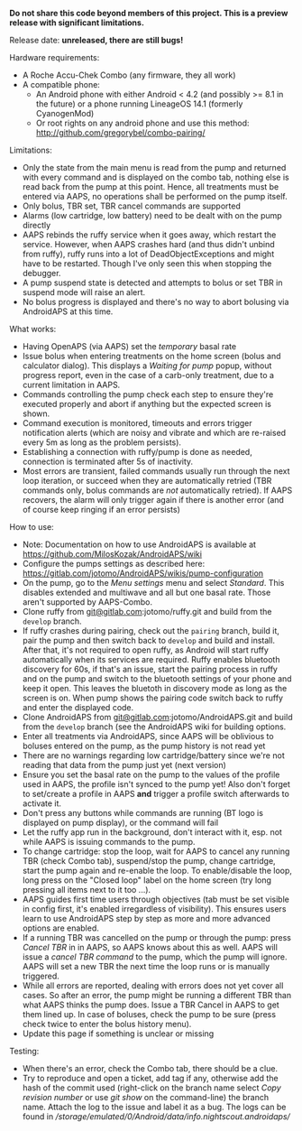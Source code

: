 **Do not share this code beyond members of this project. This is a preview release with significant limitations.**

Release date: **unreleased, there are still bugs!**

Hardware requirements:
- A Roche Accu-Chek Combo (any firmware, they all work)
- A compatible phone:
    - An Android phone with either Android < 4.2 (and possibly >= 8.1 in the future) or a phone running LineageOS 14.1 (formerly CyanogenMod)
    - Or root rights on any android phone and use this method: http://github.com/gregorybel/combo-pairing/

Limitations:
- Only the state from the main menu is read from the pump and returned with every command and is displayed on the combo tab, nothing else is read back from the pump at this point. Hence, all treatments must be entered via AAPS, no operations shall be performed on the pump itself.
- Only bolus, TBR set, TBR cancel commands are supported
- Alarms (low cartridge, low battery) need to be dealt with on the pump directly
- AAPS rebinds the ruffy service when it goes away, which restart the service. However, when AAPS crashes hard (and thus didn't unbind from ruffy), ruffy runs into a lot of DeadObjectExceptions and might have to be restarted. Though I've only seen this when stopping the debugger.
- A pump suspend state is detected and attempts to bolus or set TBR in suspend mode will raise an alert.
- No bolus progress is displayed and there's no way to abort bolusing via AndroidAPS at this time.

What works:
- Having OpenAPS (via AAPS) set the _temporary_ basal rate
- Issue bolus when entering treatments on the home screen (bolus and calculator dialog). This displays a _Waiting for pump_ popup, without progress  report, even in the case of a carb-only treatment, due to a current limitation in AAPS.
- Commands controlling the pump check each step to ensure they're executed properly and abort if anything but the expected screen is shown.
- Command execution is monitored, timeouts and errors trigger notification alerts (which are noisy and vibrate and which are re-raised every 5m as long as the problem persists).
- Establishing a connection with ruffy/pump is done as needed, connection is terminated after 5s of inactivity.
- Most errors are transient, failed commands usually run through the next loop iteration, or succeed when they are automatically retried (TBR commands only, bolus commands are _not_ automatically retried). If AAPS recovers, the alarm will only trigger again if there is another error (and of course keep ringing if an error persists)

How to use:
- Note: Documentation on how to use AndroidAPS is available at https://github.com/MilosKozak/AndroidAPS/wiki
- Configure the pumps settings as described here: https://gitlab.com/jotomo/AndroidAPS/wikis/pump-configuration
- On the pump, go to the _Menu settings_ menu and select _Standard_. This disables extended and multiwave and all but one basal rate. Those aren't supported by AAPS-Combo.
- Clone ruffy from git@gitlab.com:jotomo/ruffy.git and build from the `develop` branch.
- If ruffy crashes during pairing, check out the `pairing` branch, build it, pair the pump and then switch back to `develop` and build and install.
  After that, it's not required to open ruffy, as Android will start ruffy automatically when its services are required.
  Ruffy enables bluetooth discovery for 60s, if that's an issue, start the pairing process in ruffy and on the pump and switch to the bluetooth settings of your phone
  and keep it open. This leaves the bluetoth in discovery mode as long as the screen is on. When pump shows the pairing code switch back
  to ruffy and enter the displayed code.
- Clone AndroidAPS from git@gitlab.com:jotomo/AndroidAPS.git and build from the `develop` branch (see the AndroidAPS wiki for building options.
- Enter all treatments via AndroidAPS, since AAPS will be oblivious to boluses entered on the pump, as the pump history is not read yet
- There are no warnings regarding low cartridge/battery since we're not reading that data from the pump just yet (next version)
- Ensure you set the basal rate on the pump to the values of the profile used in AAPS, the profile isn't synced to the pump yet! Also don't forget to set/create a profile in AAPS **and** trigger a profile switch afterwards to activate it.
- Don't press any buttons while commands are running (BT logo is displayed on pump display), or the command will fail
- Let the ruffy app run in the background, don't interact with it, esp. not while AAPS is issuing commands to the pump.
- To change cartridge: stop the loop, wait for AAPS to cancel any running TBR (check Combo tab), suspend/stop the pump, change cartridge, start the pump again and re-enable the loop. To enable/disable the loop, long press on the "Closed loop" label on the home screen (try long pressing all items next to it too ...).
- AAPS guides first time users through objectives (tab must be set visible in config first, it's enabled irregardless of visibility). This ensures users learn to use AndroidAPS step by step as more and more advanced options are enabled.
- If a running TBR was cancelled on the pump or through the pump: press _Cancel TBR_ in in AAPS, so AAPS knows about this as well. AAPS will issue a _cancel TBR command_ to the pump, which the pump will ignore. AAPS will set a new TBR the next time the loop runs or is manually triggered.
- While all errors are reported, dealing with errors does not yet cover all cases. So after an error, the pump might be running a different TBR than what AAPS thinks the pump does.
  Issue a TBR Cancel in AAPS to get them lined up. In case of boluses, check the pump to be sure (press check twice to enter the bolus history menu).
- Update this page if something is unclear or missing

Testing:
- When there's an error, check the Combo tab, there should be a clue.
- Try to reproduce and open a ticket, add tag if any, otherwise add the hash of the commit used (right-click on the branch name select
 _Copy revision number_ or use _git show_ on the command-line) the branch name. Attach the log to the issue and label it as a bug.
  The logs can be found in _/storage/emulated/0/Android/data/info.nightscout.androidaps/_
